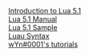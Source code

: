 <nav>
  <a href="http://underpop.free.fr/l/lua/docs/a-no-frills-introduction-to-lua-5.1-vm-instructions.pdf" class="arrow-link">Introduction to Lua 5.1</a>
</nav>

<nav>
  <a href="https://www.lua.org/manual/5.1/" class="arrow-link">Lua 5.1 Manual</a>
</nav>

<nav>
  <a href="https://www.lua.org/gems/sample.pdf" class="arrow-link">Lua 5.1 Sample</a>
</nav>

<nav>
  <a href="https://luau-lang.org/syntax" class="arrow-link">Luau Syntax</a>
</nav>

<nav>
  <a href="https://youtube.com/playlist?list=PLw1uWqQBDcgjKqFjPNgtVtBNx3xTGz-l7" class="arrow-link">wYn#0001's tutorials</a>
</nav>
